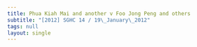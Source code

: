 ```yaml
---
title: Phua Kiah Mai and another v Foo Jong Peng and others
subtitle: "[2012] SGHC 14 / 19\_January\_2012"
tags: null
layout: single
---
```


